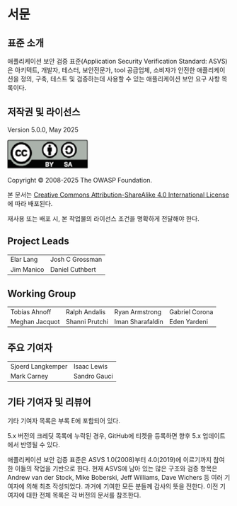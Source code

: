 # 서문

## 표준 소개
애플리케이션 보안 검증 표준(Application Security Verification Standard: ASVS)은 아키텍트, 개발자, 테스터, 보안전문가, tool 공급업체, 소비자가 안전한 애플리케이션을 정의, 구축, 테스트 및 검증하는데 사용할 수 있는 애플리케이션 보안 요구 사항 목록이다.

## 저작권 및 라이선스

Version 5.0.0, May 2025

![license](../images/license.png)

Copyright © 2008-2025 The OWASP Foundation.

본 문서는 [Creative Commons Attribution-ShareAlike 4.0 International License](https://creativecommons.org/licenses/by-sa/4.0/) 에 따라 배포된다.

재사용 또는 배포 시, 본 작업물의 라이선스 조건을 명확하게 전달해야 한다.

## Project Leads

|                       |                  |
|---------------------- |----------------- |
| Elar Lang             | Josh C Grossman  |
| Jim Manico            | Daniel Cuthbert  |

## Working Group

|                 |                   |                    |                  |
|---------------- |------------------ |------------------- |----------------- |
| Tobias Ahnoff   | Ralph Andalis     | Ryan Armstrong     | Gabriel Corona   |
| Meghan Jacquot  | Shanni Prutchi    | Iman Sharafaldin   | Eden Yardeni     |

## 주요 기여자

|                   |                   |
|-------------------|-------------------|
| Sjoerd Langkemper | Isaac Lewis       |
| Mark Carney       | Sandro Gauci      |

## 기타 기여자 및 리뷰어

기타 기여자 목록은 부록 E에 포함되어 있다.

5.x 버전의 크레딧 목록에 누락된 경우, GitHub에 티켓을 등록하면 향후 5.x 업데이트에서 반영될 수 있다.

애플리케이션 보안 검증 표준은 ASVS 1.0(2008)부터 4.0(2019)에 이르기까지 참여한 이들의 작업을 기반으로 한다. 현재 ASVS에 남아 있는 많은 구조와 검증 항목은 Andrew van der Stock, Mike Boberski, Jeff Williams, Dave Wichers 등 여러 기여자에 의해 최초 작성되었다. 과거에 기여한 모든 분들께 감사의 뜻을 전한다. 이전 기여자에 대한 전체 목록은 각 버전의 문서를 참조한다.